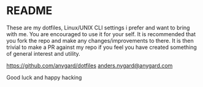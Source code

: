 # README

These are my dotfiles, Linux/UNIX CLI settings i prefer and want to bring with me. You are encouraged to use it for your self. It is recommended that you fork the repo and make any changes/improvements to there. It is then trivial to make a PR against my repo if you feel you have created something of general interest and utility.

https://github.com/anygard/dotfiles 
anders.nygard@anygard.com


Good luck and happy hacking
